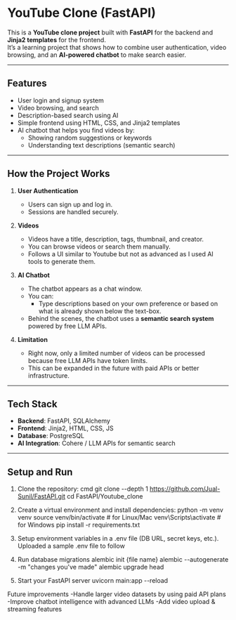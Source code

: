 # YouTube Clone (FastAPI)

This is a **YouTube clone project** built with **FastAPI** for the backend and **Jinja2 templates** for the frontend.  
It’s a learning project that shows how to combine user authentication, video browsing, and an **AI-powered chatbot** to make search easier.

---

## Features

- User login and signup system  
- Video browsing, and search  
- Description-based search using AI  
- Simple frontend using HTML, CSS, and Jinja2 templates  
- AI chatbot that helps you find videos by:  
  - Showing random suggestions or keywords 
  - Understanding text descriptions (semantic search)  

---

## How the Project Works

1. **User Authentication**  
   - Users can sign up and log in.  
   - Sessions are handled securely.  

2. **Videos**  
   - Videos have a title, description, tags, thumbnail, and creator.  
   - You can browse videos or search them manually.
   - Follows a UI similar to Youtube but not as advanced as I used AI tools to generate them.  

3. **AI Chatbot**  
   - The chatbot appears as a chat window.  
   - You can:  
     - Type descriptions based on your own preference or based on what is already shown below the text-box.  
   - Behind the scenes, the chatbot uses a **semantic search system** powered by free LLM APIs.  

4. **Limitation**  
   - Right now, only a limited number of videos can be processed because free LLM APIs have token limits.  
   - This can be expanded in the future with paid APIs or better infrastructure.  

---

## Tech Stack

- **Backend**: FastAPI, SQLAlchemy  
- **Frontend**: Jinja2, HTML, CSS, JS  
- **Database**: PostgreSQL  
- **AI Integration**: Cohere / LLM APIs for semantic search  

---

## Setup and Run

1. Clone the repository:
   cmd
   git clone --depth 1 https://github.com/Jual-Sunil/FastAPI.git
   cd FastAPI/Youtube_clone

2. Create a virtual environment and install dependencies:
    python -m venv venv
    source venv/bin/activate   # for Linux/Mac
    venv\Scripts\activate      # for Windows
    pip install -r requirements.txt

3. Setup environment variables in a .env file (DB URL, secret keys, etc.).
    Uploaded a sample .env file to follow

4. Run database migrations
    alembic init {file name}
    alembic --autogenerate -m "changes you've made"
    alembic upgrade head

5. Start your FastAPI server
    uvicorn main:app --reload

Future improvements
    -Handle larger video datasets by using paid API plans
    -Improve chatbot intelligence with advanced LLMs
    -Add video upload & streaming features